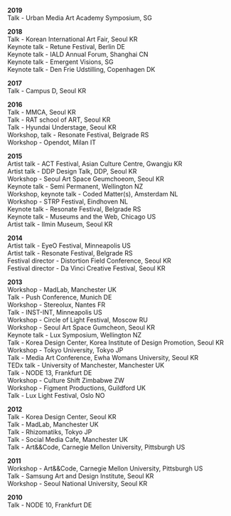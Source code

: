 **2019**  
Talk - Urban Media Art Academy Symposium, SG    

**2018**  
Talk - Korean International Art Fair, Seoul KR  
Keynote talk - Retune Festival, Berlin DE  
Keynote talk - IALD Annual Forum, Shanghai CN  
Keynote talk - Emergent Visions, SG  
Keynote talk - Den Frie Udstilling, Copenhagen DK  

**2017**  
Talk - Campus D, Seoul KR  

**2016**  
Talk - MMCA, Seoul KR  
Talk - RAT school of ART, Seoul KR  
Talk - Hyundai Understage, Seoul KR  
Workshop, talk - Resonate Festival, Belgrade RS  
Workshop - Opendot, Milan IT  

**2015**  
Artist talk - ACT Festival, Asian Culture Centre, Gwangju KR  
Artist talk - DDP Design Talk, DDP, Seoul KR  
Workshop - Seoul Art Space Geumchoeom, Seoul KR  
Keynote talk - Semi Permanent, Wellington NZ  
Workshop, keynote talk - Coded Matter(s), Amsterdam NL  
Workshop - STRP Festival, Eindhoven NL  
Keynote talk - Resonate Festival, Belgrade RS  
Keynote talk - Museums and the Web, Chicago US  
Artist talk - Ilmin Museum, Seoul KR  

**2014**  
Artist talk - EyeO Festival, Minneapolis US  
Artist talk - Resonate Festival, Belgrade RS  
Festival director - Distortion Field Conference, Seoul KR  
Festival director - Da Vinci Creative Festival, Seoul KR  

**2013**  
Workshop - MadLab, Manchester UK  
Talk - Push Conference, Munich DE  
Workshop - Stereolux, Nantes FR  
Talk - INST-INT, Minneapolis US  
Workshop - Circle of Light Festival, Moscow RU  
Workshop - Seoul Art Space Gumcheon, Seoul KR  
Keynote talk - Lux Symposium, Wellington NZ  
Talk - Korea Design Center, Korea Institute of Design Promotion, Seoul KR  
Workshop - Tokyo University, Tokyo JP  
Talk - Media Art Conference, Ewha Womans University, Seoul KR  
TEDx talk - University of Manchester, Manchester UK  
Talk - NODE 13, Frankfurt DE  
Workshop - Culture Shift Zimbabwe ZW  
Workshop - Figment Productions, Guildford UK  
Talk - Lux Light Festival, Oslo NO  

**2012**  
Talk - Korea Design Center, Seoul KR  
Talk - MadLab, Manchester UK  
Talk - Rhizomatiks, Tokyo JP  
Talk - Social Media Cafe, Manchester UK  
Talk - Art&&Code, Carnegie Mellon University, Pittsburgh US  

**2011**  
Workshop - Art&&Code, Carnegie Mellon University, Pittsburgh US  
Talk - Samsung Art and Design Institute, Seoul KR  
Workshop - Seoul National University, Seoul KR  

**2010**  
Talk - NODE 10, Frankfurt DE  
